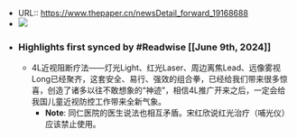 - URL:: https://www.thepaper.cn/newsDetail_forward_19168688
- ![](https://readwise-assets.s3.amazonaws.com/static/images/article3.5c705a01b476.png)
- ### Highlights first synced by #Readwise [[June 9th, 2024]]
    - 4L近视阻断疗法——灯光Light、红光Laser、周边离焦Lead、远像雾视Long已经聚齐，这套安全、易行、强效的组合拳，已经给我们带来很多惊喜，创造了诸多以往不敢想象的“神迹”，相信4L推广开来之后，一定会给我国儿童近视防控工作带来全新气象。
        - **Note**: 同仁医院的医生说法也相互矛盾。宋红欣说红光治疗（哺光仪）应该禁止使用。

